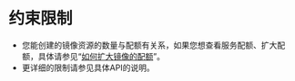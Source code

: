 # 约束限制<a name="ZH-CN_TOPIC_0170093946"></a>

-   您能创建的镜像资源的数量与配额有关系，如果您想查看服务配额、扩大配额，具体请参见“[如何扩大镜像的配额](https://support.huaweicloud.com/ims_faq/ims_faq_0102.html)”。
-   更详细的限制请参见具体API的说明。


